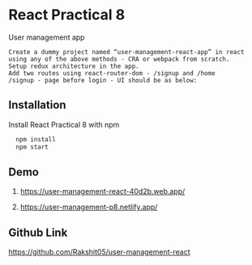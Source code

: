 
# React Practical 8

 User management app

    Create a dummy project named “user-management-react-app” in react using any of the above methods - CRA or webpack from scratch.
    Setup redux architecture in the app.
    Add two routes using react-router-dom - /signup and /home
    /signup - page before login - UI should be as below:

## Installation

Install React Practical 8 with npm

```bash
  npm install
  npm start
```
    
## Demo

1) https://user-management-react-40d2b.web.app/

2) https://user-management-p8.netlify.app/

## Github Link

https://github.com/Rakshit05/user-management-react